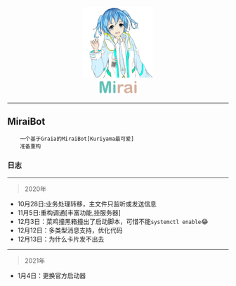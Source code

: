 <div align="center">
   <img width="160" src="docs/mirai.png" alt="logo">
   </br>
   <img width="95" src="docs/mirai.svg" alt="title">
</div>

----

## MiraiBot

```txt
    一个基于Graia的MiraiBot[Kuriyama最可爱]
    准备重构
```

### 日志
---
> 2020年
- 10月28日:业务处理转移，主文件只监听或发送信息
- 11月5日:重构调通[丰富功能,挂服务器]
- 12月3日：菜鸡撞黑箱撞出了启动脚本，可惜不能`systemctl enable`:joy:
- 12月12日：多类型消息支持，优化代码
- 12月13日：为什么卡片发不出去
---
> 2021年
- 1月4日：更换官方启动器
